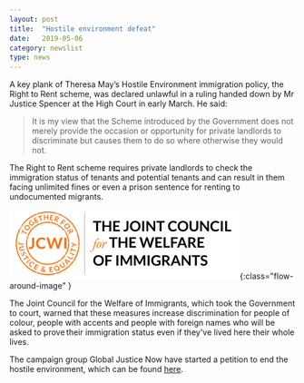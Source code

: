 ```yaml
---
layout: post
title:  "Hostile environment defeat"
date:   2019-05-06
category: newslist
type: news
---
```


A key plank of Theresa May’s Hostile Environment immigration policy, the Right to Rent scheme, was declared unlawful in a ruling handed down by Mr Justice Spencer at the High Court in early March. He said:

> It is my view that the Scheme introduced by the Government does not merely provide the occasion or opportunity for private landlords to discriminate but causes them to do so where otherwise they would not.

The Right to Rent scheme requires private landlords to check the immigration status of tenants and potential tenants and can result in them facing unlimited fines or even a prison sentence for renting to undocumented migrants.  

![Joint Council for the Welfare of Immigrants logo](/images/2019-05-06-hostile-environment.png){:class="flow-around-image" }

The Joint Council for the Welfare of Immigrants, which took the Government to court, warned that these measures increase discrimination for people of colour, people with accents and people with foreign names who will be asked to prove their immigration status even if they've lived here their whole lives. 

The campaign group Global Justice Now have started a petition to end the hostile environment, which can be found [here](https://act.globaljustice.org.uk/sajid-javid-stop-hostile-environment-all-immigrants-0).
